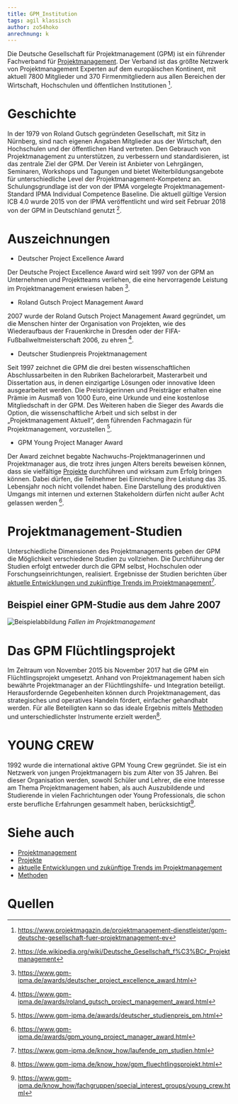 ```yaml
---
title: GPM_Institution
tags: agil klassisch
author: zo54hoko
anrechnung: k 
---
```


Die Deutsche Gesellschaft für Projektmanagement (GPM) ist ein führender Fachverband für [Projektmanagement](https://github.com/zo54hoko/ManagingProjectsSuccessfully.github.io/blob/main/kb/Projektmanagement.md). Der Verband ist das größte Netzwerk von Projektmanagement Experten auf dem europäischen Kontinent, mit aktuell 7800 Mitglieder und 370 Firmenmitgliedern aus allen Bereichen der Wirtschaft, Hochschulen und öffentlichen Institutionen [^1].  



# Geschichte

In der 1979 von Roland Gutsch gegründeten Gesellschaft, mit Sitz in Nürnberg, sind nach eigenen Angaben Mitglieder aus der Wirtschaft, den Hochschulen und der öffentlichen Hand vertreten. Den Gebrauch von Projektmanagement zu unterstützen, zu verbessern und standardisieren, ist das zentrale Ziel der GPM. Der Verein ist Anbieter von Lehrgängen, Seminaren, Workshops und Tagungen und bietet Weiterbildungsangebote für unterschiedliche Level der Projektmanagement-Kompetenz an. Schulungsgrundlage ist der von der IPMA vorgelegte Projektmanagement-Standard IPMA Individual Competence Baseline. Die aktuell gültige Version ICB 4.0 wurde 2015 von der IPMA veröffentlicht und wird seit Februar 2018 von der GPM in Deutschland genutzt [^2].



# Auszeichnungen

* Deutscher Project Excellence Award

Der Deutsche Project Excellence Award wird seit 1997 von der GPM an Unternehmen und Projektteams verliehen, die eine hervorragende Leistung im Projektmanagement erwiesen haben [^3]. 

* Roland Gutsch Project Management Award

2007 wurde der Roland Gutsch Project Management Award gegründet, um die Menschen hinter der Organisation von Projekten, wie des Wiederaufbaus der Frauenkirche in Dresden oder der FIFA-Fußballweltmeisterschaft 2006, zu ehren [^4].

* Deutscher Studienpreis Projektmanagement

Seit 1997 zeichnet die GPM die drei besten wissenschaftlichen Abschlussarbeiten in den Rubriken Bachelorarbeit, Masterarbeit und Dissertation aus, in denen einzigartige Lösungen oder innovative Ideen ausgearbeitet werden.
Die Preisträgerinnen und Preisträger erhalten eine Prämie im Ausmaß von 1000 Euro, eine Urkunde und eine kostenlose Mitgliedschaft in der GPM. Des Weiteren haben die Sieger des Awards die Option, die wissenschaftliche Arbeit und sich selbst in der „Projektmanagement Aktuell“, dem führenden Fachmagazin für Projektmanagement, vorzustellen [^5].

* GPM Young Project Manager Award

Der Award zeichnet begabte Nachwuchs-Projektmanagerinnen und Projektmanager aus, die trotz ihres jungen Alters bereits beweisen können, dass sie vielfältige [Projekte](https://github.com/zo54hoko/ManagingProjectsSuccessfully.github.io/blob/main/kb/Projekt.md) durchführen und wirksam zum Erfolg bringen können. Dabei dürfen, die Teilnehmer bei Einreichung ihre Leistung das 35. Lebensjahr noch nicht vollendet haben. Eine Darstellung des produktiven Umgangs mit internen und externen Stakeholdern dürfen nicht außer Acht gelassen werden [^6].



# Projektmanagement-Studien

Unterschiedliche Dimensionen des Projektmanagements geben der GPM die Möglichkeit verschiedene Studien zu vollziehen. Die Durchführung der Studien erfolgt entweder durch die GPM selbst, Hochschulen oder Forschungseinrichtungen, realisiert.
Ergebnisse der Studien berichten über [aktuelle Entwicklungen und zukünftige Trends im Projektmanagement](https://github.com/zo54hoko/ManagingProjectsSuccessfully.github.io/blob/main/kb/Aktuelle_Entwicklungen_im_PM.md)[^7].

## Beispiel einer GPM-Studie aus dem Jahre 2007

![Beispielabbildung](https://blog.ibo.de/wp-content/uploads/2013/07/UrsachenProjektfehlschlaege-1024x560.png)
*Fallen im Projektmanagement*

# Das GPM Flüchtlingsprojekt 

Im Zeitraum von November 2015 bis November 2017 hat die GPM ein Flüchtlingsprojekt umgesetzt. Anhand von Projektmanagement haben sich bewährte Projektmanager an der Flüchtlingshilfe- und Integration beteiligt.  
Herausfordernde Gegebenheiten können durch Projektmanagement, das strategisches und operatives Handeln fördert, einfacher gehandhabt werden.
Für alle Beteiligten kann so das ideale Ergebnis mittels [Methoden](https://github.com/zo54hoko/ManagingProjectsSuccessfully.github.io/blob/main/kb/Methoden.md) und unterschiedlichster Instrumente erzielt werden[^8].



# YOUNG CREW

1992 wurde die international aktive GPM Young Crew gegründet. Sie ist ein Netzwerk von jungen Projektmanagern bis zum Alter von 35 Jahren. Bei dieser Organisation werden, sowohl Schüler und Lehrer, die eine Interesse am Thema Projektmanagement haben, als auch Auszubildende und Studierende in vielen Fachrichtungen oder Young Professionals, die schon erste berufliche Erfahrungen gesammelt haben, berücksichtigt[^9]. 



# Siehe auch

* [Projektmanagement](https://github.com/zo54hoko/ManagingProjectsSuccessfully.github.io/blob/main/kb/Projektmanagement.md)
* [Projekte](https://github.com/zo54hoko/ManagingProjectsSuccessfully.github.io/blob/main/kb/Projekt.md)
* [aktuelle Entwicklungen und zukünftige Trends im Projektmanagement](https://github.com/zo54hoko/ManagingProjectsSuccessfully.github.io/blob/main/kb/Aktuelle_Entwicklungen_im_PM.md)
* [Methoden](https://github.com/zo54hoko/ManagingProjectsSuccessfully.github.io/blob/main/kb/Methoden.md) 



# Quellen

[^1]: https://www.projektmagazin.de/projektmanagement-dienstleister/gpm-deutsche-gesellschaft-fuer-projektmanagement-ev
[^2]: https://de.wikipedia.org/wiki/Deutsche_Gesellschaft_f%C3%BCr_Projektmanagement
[^3]: https://www.gpm-ipma.de/awards/deutscher_project_excellence_award.html
[^4]: https://www.gpm-ipma.de/awards/roland_gutsch_project_management_award.html
[^5]: https://www.gpm-ipma.de/awards/deutscher_studienpreis_pm.html
[^6]: https://www.gpm-ipma.de/awards/gpm_young_project_manager_award.html
[^7]: https://www.gpm-ipma.de/know_how/laufende_pm_studien.html
[^8]: https://www.gpm-ipma.de/know_how/gpm_fluechtlingsprojekt.html
[^9]: https://www.gpm-ipma.de/know_how/fachgruppen/special_interest_groups/young_crew.html

